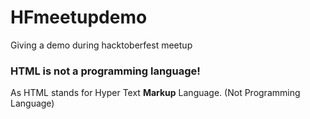 # HFmeetupdemo
Giving a demo during hacktoberfest meetup

### HTML is not a programming language!

As HTML stands for Hyper Text **Markup** Language. (Not Programming Language)
